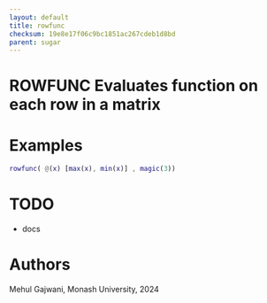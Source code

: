 ```yaml
---
layout: default
title: rowfunc
checksum: 19e8e17f06c9bc1851ac267cdeb1d8bd
parent: sugar
---
```



 
# ROWFUNC Evaluates function on each row in a matrix
 
# Examples
```matlab
rowfunc( @(x) [max(x), min(x)] , magic(3))
```
 
# TODO
-  docs 
 
# Authors

Mehul Gajwani, Monash University, 2024

